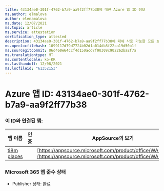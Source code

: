 ```yaml
---
title: 43134ae0-301f-4762-b7a9-aa9f2ff77b38에 대한 Azure 앱 ID 정보
ms.author: elmalova
author: elenamalova
ms.date: 12/07/2021
ms.topic: article
ms.service: attestation
certification_type: attested
description: 43134ae0-301f-4762-b7a9-aa9f2ff77b38에 대해 사용 가능한 모든 보안 및 규정 준수 정보입니다.
ms.openlocfilehash: 1099117d79d7724b02d1a014db8f22ca19d50b1f
ms.sourcegitcommit: 06d460e64ccf4d150acd7f90309c902262ba2f7a
ms.translationtype: MT
ms.contentlocale: ko-KR
ms.lasthandoff: 12/08/2021
ms.locfileid: "61352153"
---
```

# <a name="azure-app-id-43134ae0-301f-4762-b7a9-aa9f2ff77b38"></a>Azure 앱 ID: 43134ae0-301f-4762-b7a9-aa9f2ff77b38


### <a name="apps-associated-with-this-id"></a>이 ID와 연결된 앱:
| **앱 이름** | **인증** | **AppSource의 보기** |
|--------------|---------------|-----------------------|
| [ti8m places](https://docs.microsoft.com/microsoft-365-app-certification/forward/WA200003311) |  | [https://appsource.microsoft.com/product/office/WA200003311](https://appsource.microsoft.com/product/office/WA200003311) |

### <a name="microsoft-365-app-compliance-status"></a>Microsoft 365 앱 준수 상태
- Publisher 상태: 완료
